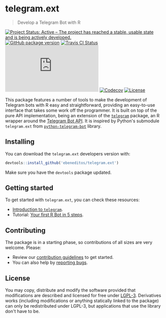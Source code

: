 # telegram.ext

> Develop a Telegram Bot with R

[![Project Status: Active – The project has reached a stable, usable state and is being actively developed.](http://www.repostatus.org/badges/latest/active.svg)](http://www.repostatus.org/#active)
[![GitHub package version](https://img.shields.io/badge/dynamic/json.svg?label=dev&colorB=FFA500&prefix=&suffix=&query=$.version&uri=https://raw.githubusercontent.com/ebeneditos/telegram.ext/master/docs/codemeta.json)](http://www.r-pkg.org/pkg/telegram.ext)
[![Travis CI Status](https://travis-ci.org/ebeneditos/telegram.ext.svg?branch=master)](https://travis-ci.org/ebeneditos/telegram.ext)
[![AppVeyor Build Status](https://ci.appveyor.com/api/projects/status/github/ebeneditos/telegram.ext?svg=true)](https://ci.appveyor.com/project/ebeneditos/telegram-ext)
[![Codecov](https://img.shields.io/codecov/c/github/ebeneditos/telegram.ext.svg)](https://codecov.io/gh/ebeneditos/telegram.ext)
[![License](https://img.shields.io/badge/license-LGLP--3-blue.svg)](https://www.gnu.org/licenses/lgpl-3.0.html)


This package features a number of tools to make the development of Telegram bots with R easy and straightforward, providing an easy-to-use interface that takes some work off the programmer. It is built on top of the pure API implementation, being an extension of the
[`telegram`](https://github.com/lbraglia/telegram) package, an R wrapper around the
[Telegram Bot API](http://core.telegram.org/bots/api).
It is inspired by Python's submodule `telegram.ext` from
[`python-telegram-bot`](https://github.com/python-telegram-bot/python-telegram-bot) library.

## Installing

You can download the `telegram.ext` developers version with:

```r
devtools::install_github('ebeneditos/telegram.ext')
```

Make sure you have the `devtools` package updated.

## Getting started

To get started with `telegram.ext`, you can check these resources:

- [Introduction to `telegram`](https://github.com/lbraglia/telegram#telegram).
- Tutorial: [Your first R Bot in 5 steps](https://github.com/ebeneditos/telegram.ext/wiki/Tutorial-–-Your-first-R-Bot-in-5-steps).

## Contributing

The package is in a starting phase, so contributions of all sizes are very welcome. Please:
- Review our [contribution guidelines](https://github.com/ebeneditos/telegram.ext/blob/master/.github/CONTRIBUTING.md) to get started.
- You can also help by [reporting bugs](https://github.com/ebeneditos/telegram.ext/issues/new).

## License

You may copy, distribute and modify the software provided that modifications are described and licensed for free under [LGPL-3](https://www.gnu.org/licenses/lgpl-3.0.html). Derivatives works (including modifications or anything statically linked to the package) can only be redistributed under LGPL-3, but applications that use the library don't have to be.
